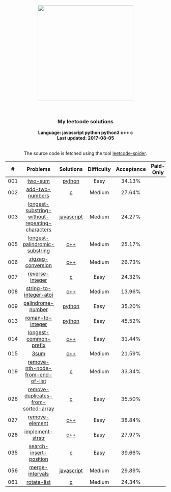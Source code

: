 <p align="center"><img width="300" src="https://raw.githubusercontent.com/Ma63d/leetcode-spider/master/img/site-logo.png"></p>
<p align="center">
    <img src="https://img.shields.io/badge/Solved/Total(Locked)-18/577(109)-green.svg?style=flat-square" alt="">
    <img src="https://img.shields.io/badge/Hard-0-blue.svg?style=flat-square" alt="">
    <img src="https://img.shields.io/badge/Medium-9-blue.svg?style=flat-square" alt="">
    <img src="https://img.shields.io/badge/Easy-9-blue.svg?style=flat-square" alt="">
</p>
<h3 align="center">My leetcode solutions</h3>

<p align="center">
    <b>Language: javascript python python3 c++ c</b>
    <br>
    <b>Last updated: 2017-08-05</b>
    <br><br>
</p>
<!--请保留下面这行信息，让更多用户了解到这个小爬虫，衷心感谢您的支持-->
<p align="center">The source code is fetched using the tool <a href="https://github.com/Ma63d/leetcode-spider">leetcode-spider</a>.</p>

| # | Problems | Solutions | Difficulty | Acceptance | Paid-Only
|:--:|:-----:|:---------:|:----:|:----:|:----:|
|001|[two-sum](https://leetcode.com/problems/two-sum/)| [python](.&#x2F;solutions&#x2F;001.two-sum&#x2F;two-sum.py)|Easy|34.13%||
|002|[add-two-numbers](https://leetcode.com/problems/add-two-numbers/)| [c](.&#x2F;solutions&#x2F;002.add-two-numbers&#x2F;add-two-numbers.c)|Medium|27.64%||
|003|[longest-substring-without-repeating-characters](https://leetcode.com/problems/longest-substring-without-repeating-characters/)| [javascript](.&#x2F;solutions&#x2F;003.longest-substring-without-repeating-characters&#x2F;longest-substring-without-repeating-characters.js)|Medium|24.27%||
|005|[longest-palindromic-substring](https://leetcode.com/problems/longest-palindromic-substring/)| [c++](.&#x2F;solutions&#x2F;005.longest-palindromic-substring&#x2F;longest-palindromic-substring.cpp)|Medium|25.17%||
|006|[zigzag-conversion](https://leetcode.com/problems/zigzag-conversion/)| [c++](.&#x2F;solutions&#x2F;006.zigzag-conversion&#x2F;zigzag-conversion.cpp)|Medium|26.73%||
|007|[reverse-integer](https://leetcode.com/problems/reverse-integer/)| [c](.&#x2F;solutions&#x2F;007.reverse-integer&#x2F;reverse-integer.c)|Easy|24.32%||
|008|[string-to-integer-atoi](https://leetcode.com/problems/string-to-integer-atoi/)| [c++](.&#x2F;solutions&#x2F;008.string-to-integer-atoi&#x2F;string-to-integer-atoi.cpp)|Medium|13.96%||
|009|[palindrome-number](https://leetcode.com/problems/palindrome-number/)| [python](.&#x2F;solutions&#x2F;009.palindrome-number&#x2F;palindrome-number.py)|Easy|35.20%||
|013|[roman-to-integer](https://leetcode.com/problems/roman-to-integer/)| [python](.&#x2F;solutions&#x2F;013.roman-to-integer&#x2F;roman-to-integer.py)|Easy|45.52%||
|014|[longest-common-prefix](https://leetcode.com/problems/longest-common-prefix/)| [c++](.&#x2F;solutions&#x2F;014.longest-common-prefix&#x2F;longest-common-prefix.cpp)|Easy|31.44%||
|015|[3sum](https://leetcode.com/problems/3sum/)| [c++](.&#x2F;solutions&#x2F;015.3sum&#x2F;3sum.cpp)|Medium|21.59%||
|019|[remove-nth-node-from-end-of-list](https://leetcode.com/problems/remove-nth-node-from-end-of-list/)| [c](.&#x2F;solutions&#x2F;019.remove-nth-node-from-end-of-list&#x2F;remove-nth-node-from-end-of-list.c)|Medium|33.34%||
|026|[remove-duplicates-from-sorted-array](https://leetcode.com/problems/remove-duplicates-from-sorted-array/)| [c](.&#x2F;solutions&#x2F;026.remove-duplicates-from-sorted-array&#x2F;remove-duplicates-from-sorted-array.c)|Easy|35.50%||
|027|[remove-element](https://leetcode.com/problems/remove-element/)| [c++](.&#x2F;solutions&#x2F;027.remove-element&#x2F;remove-element.cpp)|Easy|38.84%||
|028|[implement-strstr](https://leetcode.com/problems/implement-strstr/)| [c++](.&#x2F;solutions&#x2F;028.implement-strstr&#x2F;implement-strstr.cpp)|Easy|27.97%||
|035|[search-insert-position](https://leetcode.com/problems/search-insert-position/)| [c](.&#x2F;solutions&#x2F;035.search-insert-position&#x2F;search-insert-position.c)|Easy|39.66%||
|056|[merge-intervals](https://leetcode.com/problems/merge-intervals/)| [javascript](.&#x2F;solutions&#x2F;056.merge-intervals&#x2F;merge-intervals.js)|Medium|29.89%||
|061|[rotate-list](https://leetcode.com/problems/rotate-list/)| [c](.&#x2F;solutions&#x2F;061.rotate-list&#x2F;rotate-list.c)|Medium|24.34%||

